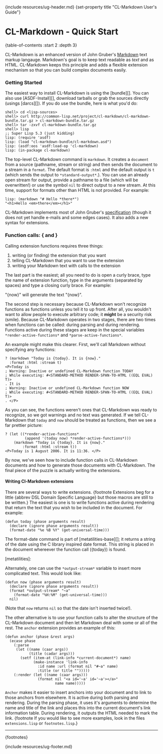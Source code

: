 {include resources/ug-header.md}
{set-property title "CL-Markdown User's Guide"}

# CL-Markdown - Quick Start

{table-of-contents :start 2 :depth 3}

CL-Markdown is an enhanced version of John Gruber's [Markdown][] text 
markup langauge. Markdown's goal is to keep text readable as *text* and 
as HTML. CL-Markdown keeps this principle and adds a flexible extension 
mechanism so that you can build complex documents easily.

 [Markdown]: http://daringfireball.net/projects/markdown/
 

### Getting Started

The easiest way to install CL-Markdown is using the
[bundle][]. You can also use [ASDF-Install][], download
tarballs or grab the sources directly (usings [darcs][]). If
you do use the bundle, here is what you'd do:

    shell> cd <lisp-sources>
    shell> curl http://common-lisp.net/project/cl-markdown/cl-markdown-bundle.tar.gz > cl-markdown-bundle.tar.gz
    shell> tar -zxvf cl-markdown-bundle.tar.gz
    shell> lisp
    ;; Super Lisp 5.3 (just kidding)
    lisp: (require 'asdf)
    lisp: (load "cl-markdown-bundle/cl-markdown.asd")
    lisp: (asdf:oos 'asdf:load-op 'cl-markdown)
    lisp: (in-package cl-markdown)

The top-level CL-Markdown command is `markdown`. It creates a
`document` from a source (pathname, stream or string) and
then sends the document to a stream in a `format`. The
default format is `:html` and the default output is `t`
(which sends the output to `*standard-output*`.). You can use
an already open stream for output, provide a pathname to a
file (which will be overwritten!) or use the symbol `nil` to
direct output to a new stream. At this time, support for
formats other than HTML is not provided. For example:

    lisp: (markdown "# Hello *there*")
    "<h1>Hello <em>there</em></h1>"

CL-Markdown implements most of John Gruber's
[specification][markdown-specification] (though it does not
yet handle e-mails and some edges cases). It also adds a new
syntax for extensions.

 [markdown-specification]: http://daringfireball.net/projects/markdown/syntax

### Function calls: \{ and \}

Calling extension functions requires three things:

1. writing (or finding) the extension that you want
2. telling CL-Markdown that you want to use the extension
3. writing your Markdown text with calls to the extension

The last part is the easiest; all you need to do is open a
curly brace, type the name of extension function, type in the
arguments (separated by spaces) and type a closing curly
brace. For example:

"\{now\}" will generate the text "{now}".

The second step is necessary because CL-Markdown won't
recognize functions as functions unless you tell it to up
front. After all, you wouldn't want to allow people to
execute arbitrary code; it **might** be a security risk
(smile). Because CL-Markdown operates in two stages, there
are two times when functions can be called: during parsing
and during rendering. Functions active during these stages
are keep in the special variables `*render-active-functions*`
and `*parse-active-functions*`.

An example might make this clearer. First, we'll call Markdown
without specifying any functions:

    ? (markdown "Today is {today}. It is {now}." 
      :format :html :stream t)
    <P>Today is 
    ; Warning: Inactive or undefined CL-Markdown function TODAY
    ; While executing: #<STANDARD-METHOD RENDER-SPAN-TO-HTML ((EQL EVAL) T)>
    . It is 
    ; Warning: Inactive or undefined CL-Markdown function NOW
    ; While executing: #<STANDARD-METHOD RENDER-SPAN-TO-HTML ((EQL EVAL) T)>
    . </P>
    
As you can see, the functions weren't ones that CL-Markdown was ready
to recognize, so we got warnings and no text was generated. If we
tell CL-Markdown that `today` and `now` should be treated as
functions, then we see a far prettier picture:

    ? (let ((*render-active-functions* 
             (append '(today now) *render-active-functions*)))
        (markdown "Today is {today}. It is {now}." 
            :format :html :stream t))
    <P>Today is 1 August 2006. It is 11:36. </P>

By now, we've seen how to include function calls in CL-Markdown
documents and how to generate those documents with CL-Markdown. The
final piece of the puzzle is actually writing the extensions.


#### Writing Cl-Markdown extensions

There are several ways to write extensions. {footnote
Extensions beg for a little {abbrev DSL Domain Specific
Language} but those macros are still to be written.} The
easiest is one is to write functions active during rendering
that return the text that you wish to be included in the
document. For example:

    (defun today (phase arguments result)
      (declare (ignore phase arguments result))
      (format-date "%e %B %Y" (get-universal-time)))

The format-date command is part of [metatilities-base][]; it
returns a string of the date using the C library inspired
date format. This string is placed in the document whereever
the function call (\{today\}) is found.

 [metatilities]:

Alternately, one can use the `*output-stream*` variable to
insert more complicated text. This would look like:

    (defun now (phase arguments result)
      (declare (ignore phase arguments result))
      (format *output-stream* "~a" 
        (format-date "%H:%M" (get-universal-time)))
      nil)

(Note that `now` returns `nil` so that the date isn't inserted
twice!).

The other alternative is to use your function calls to alter
the structure of the CL-Markdown document and then let
Markdown deal with some or all of the rest. The `anchor`
extension provides an example of this:

    (defun anchor (phase &rest args)
      (ecase phase
        (:parse
         (let ((name (caar args))
               (title (cadar args)))
           (setf (item-at (link-info *current-document*) name)
                 (make-instance 'link-info
                   :id name :url (format nil "#~a" name) 
                   :title (or title "")))))
        (:render (let ((name (caar args)))
                   (format nil "<a id='~a' id='~a'></a>"
                           name name)))))

`Anchor` makes it easier to insert anchors into your document
and to link to those anchors from elsewhere. It is active
during both parsing and rendering. During the parsing phase,
it uses it's arguments to determine the name and title of the
link and places this into the current document's link
information table. During rendering, it outputs the HTML
needed to mark the link. {footnote If you would like to see
more examples, look in the files `extensions.lisp` or
`footnotes.lisp`.}

<hr>

{footnotes}

{include resources/ug-footer.md}
